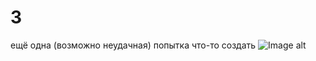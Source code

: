 # 3
ещё одна (возможно неудачная) попытка что-то создать
![Image alt](https://github.com/{username}/{repository}/raw/{branch}/{path}/image.png)
